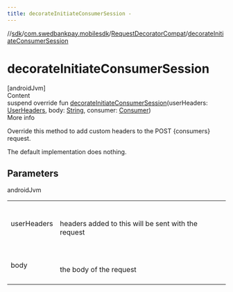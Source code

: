 ```yaml
---
title: decorateInitiateConsumerSession -
---
```

//[sdk](../../../index)/[com.swedbankpay.mobilesdk](../index)/[RequestDecoratorCompat](index)/[decorateInitiateConsumerSession](decorate-initiate-consumer-session)



# decorateInitiateConsumerSession  
[androidJvm]  
Content  
suspend override fun [decorateInitiateConsumerSession](decorate-initiate-consumer-session)(userHeaders: [UserHeaders](../-user-headers/index), body: [String](https://kotlinlang.org/api/latest/jvm/stdlib/kotlin/-string/index.html), consumer: [Consumer](../-consumer/index))  
More info  


Override this method to add custom headers to the POST {consumers} request.



The default implementation does nothing.



## Parameters  
  
androidJvm  
  
| | |
|---|---|
| <a name="com.swedbankpay.mobilesdk/RequestDecoratorCompat/decorateInitiateConsumerSession/#com.swedbankpay.mobilesdk.UserHeaders#kotlin.String#com.swedbankpay.mobilesdk.Consumer/PointingToDeclaration/"></a>userHeaders| <a name="com.swedbankpay.mobilesdk/RequestDecoratorCompat/decorateInitiateConsumerSession/#com.swedbankpay.mobilesdk.UserHeaders#kotlin.String#com.swedbankpay.mobilesdk.Consumer/PointingToDeclaration/"></a><br><br>headers added to this will be sent with the request<br><br>|
| <a name="com.swedbankpay.mobilesdk/RequestDecoratorCompat/decorateInitiateConsumerSession/#com.swedbankpay.mobilesdk.UserHeaders#kotlin.String#com.swedbankpay.mobilesdk.Consumer/PointingToDeclaration/"></a>body| <a name="com.swedbankpay.mobilesdk/RequestDecoratorCompat/decorateInitiateConsumerSession/#com.swedbankpay.mobilesdk.UserHeaders#kotlin.String#com.swedbankpay.mobilesdk.Consumer/PointingToDeclaration/"></a><br><br>the body of the request<br><br>|
  
  



